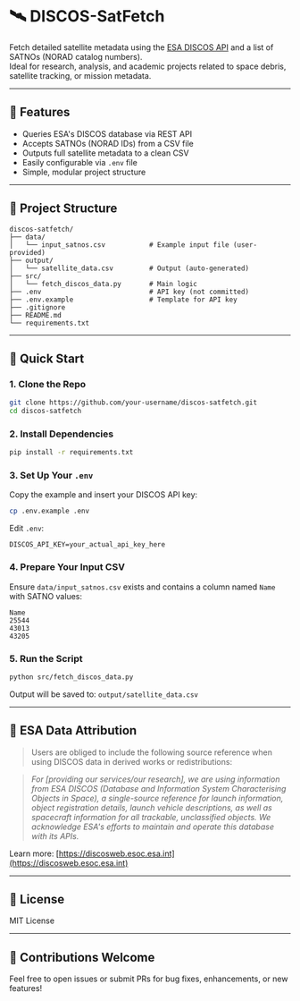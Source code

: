 # 🛰️ DISCOS-SatFetch

Fetch detailed satellite metadata using the [ESA DISCOS API](https://discosweb.esoc.esa.int/) and a list of SATNOs (NORAD catalog numbers).  
Ideal for research, analysis, and academic projects related to space debris, satellite tracking, or mission metadata.

---

## 🔧 Features

- Queries ESA's DISCOS database via REST API
- Accepts SATNOs (NORAD IDs) from a CSV file
- Outputs full satellite metadata to a clean CSV
- Easily configurable via `.env` file
- Simple, modular project structure

---

## 📁 Project Structure

```
discos-satfetch/
├── data/
│   └── input_satnos.csv           # Example input file (user-provided)
├── output/
│   └── satellite_data.csv         # Output (auto-generated)
├── src/
│   └── fetch_discos_data.py       # Main logic
├── .env                           # API key (not committed)
├── .env.example                   # Template for API key
├── .gitignore
├── README.md
└── requirements.txt
```

---

## 🚀 Quick Start

### 1. Clone the Repo

```bash
git clone https://github.com/your-username/discos-satfetch.git
cd discos-satfetch
```

### 2. Install Dependencies

```bash
pip install -r requirements.txt
```

### 3. Set Up Your `.env`

Copy the example and insert your DISCOS API key:

```bash
cp .env.example .env
```

Edit `.env`:

```env
DISCOS_API_KEY=your_actual_api_key_here
```

### 4. Prepare Your Input CSV

Ensure `data/input_satnos.csv` exists and contains a column named `Name` with SATNO values:

```csv
Name
25544
43013
43205
```

### 5. Run the Script

```bash
python src/fetch_discos_data.py
```

Output will be saved to: `output/satellite_data.csv`

---

## 📜 ESA Data Attribution

> Users are obliged to include the following source reference when using DISCOS data in derived works or redistributions:

> *For [providing our services/our research], we are using information from ESA DISCOS (Database and Information System Characterising Objects in Space), a single-source reference for launch information, object registration details, launch vehicle descriptions, as well as spacecraft information for all trackable, unclassified objects. We acknowledge ESA's efforts to maintain and operate this database with its APIs.*

Learn more: [https://discosweb.esoc.esa.int](https://discosweb.esoc.esa.int)

---

## 📘 License

MIT License

---

## 🙌 Contributions Welcome

Feel free to open issues or submit PRs for bug fixes, enhancements, or new features!
